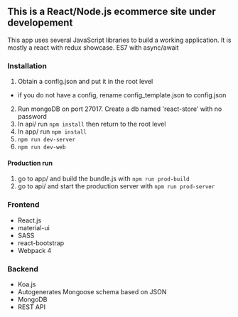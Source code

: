 ## This is a React/Node.js ecommerce site under developement

This app uses several JavaScript libraries to build a working application. It is mostly a react with redux showcase. ES7 with async/await

### Installation
1. Obtain a config.json and put it in the root level
  * if you do not have a config, rename config_template.json to config.json
2. Run mongoDB on port 27017. Create a db named 'react-store' with no password
3. In api/ run `npm install` then return to the root level
4. In app/ run `npm install` 
5. `npm run dev-server`
6. `npm run dev-web`

#### Production run 
1. go to app/ and build the bundle.js with `npm run prod-build`
2. go to api/ and start the production server with `npm run prod-server`

### Frontend
* React.js
* material-ui
* SASS
* react-bootstrap
* Webpack 4

### Backend
* Koa.js
* Autogenerates Mongoose schema based on JSON
* MongoDB
* REST API


